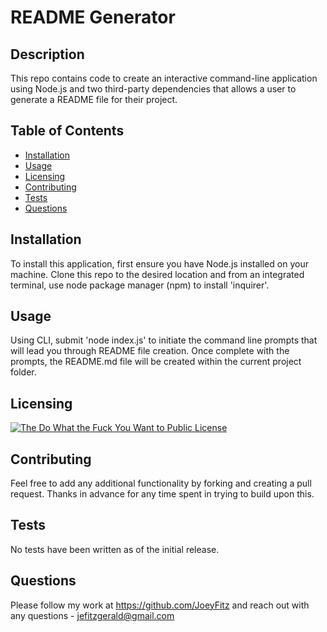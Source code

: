 # README Generator

## Description
This repo contains code to create an interactive command-line application using Node.js and two third-party dependencies that allows a user to generate a README file for their project. 

## Table of Contents
- [Installation](#installation)
- [Usage](#usage)
- [Licensing](#licensing)
- [Contributing](#contributing)
- [Tests](#tests)
- [Questions](#questions)

## Installation
To install this application, first ensure you have Node.js installed on your machine. Clone this repo to the desired location and from an integrated terminal, use node package manager (npm) to install 'inquirer'.

## Usage
Using CLI, submit 'node index.js' to initiate the command line prompts that will lead you through README file creation. Once complete with the prompts, the README.md file will be created within the current project folder. 

## Licensing
[![The Do What the Fuck You Want to Public License](https://img.shields.io/badge/License-WTFPL-brightgreen.svg)](http://www.wtfpl.net/about/)

## Contributing
Feel free to add any additional functionality by forking and creating a pull request. Thanks in advance for any time spent in trying to build upon this. 

## Tests
No tests have been written as of the initial release.

## Questions
Please follow my work at https://github.com/JoeyFitz and reach out with any questions - jefitzgerald@gmail.com
